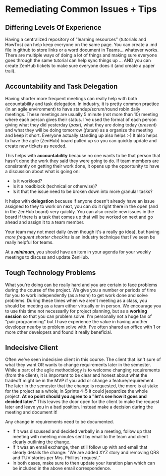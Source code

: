 # Remediating Common Issues + Tips
## Differing Levels Of Experience
Having a centralized repository of "learning resources" (tutorials and HowTos) can help keep everyone on the same page. You can create a .md file in github to store links or a word document in Teams... whatever works. There are multiple ways of doing a lot of things and making sure everyone goes through the same tutorial can help sync things up ... AND you can create ZenHub tickets to make sure everyone does it (and create a paper trail).

## Accountability and Task Delegation
Having shorter more frequent meetings can really help with both accountability and task delegation. In industry, it is pretty common practice (in an agile environment) to have standup/scrum/round robin daily meetings. These meetings are usually 5 minute (not more than 10) meeting where each person gives their status. I've used the format of each person giving what they did yesterday (*past*), what they are doing today (*present*) and what they will be doing tomorrow (*future*) as a organize the meeting and keep it short. Everyone actually standing up also helps :-) It also helps to have the agile (ZenHub) board pulled up so you can quickly update and create new tickets as needed.

This helps with **accountability** because no one wants to be that person that hasn't done the work they said they were going to do. If team members are consistently on getting their work done, it opens up the opportunity to have a discussion about what is going on:
* Is it workload?
* Is it a roadblock (technical or otherwise)?
* Is it that the issue need to be broken down into more granular tasks?

It helps with **delegation** because if anyone doesn't already have an issue assigned to they to work on next, you can do it right there in the open (and in the ZenHub board) very quickly. You can also create new issues in the board if there is a task that comes up that will be worked on next and go ahead and assign it to a team member.

Your team may not meet daily (even though it's a really go idea), but having *more frequent shorter checkins* is an industry technique that I've seen be really helpful for teams.

At a ***minimum***, you should have an item in your agenda for your weekly meetings to discuss and update ZenHub.

## Tough Technology Problems
What you're doing can be really hard and you are certain to face problems during the course of the project. We give you a number or periods of time for you to work independently (as a team) to get work done and solve problems. During these times when we aren't meeting as a class, you should be meeting as a team either virtually or in person. We encourage you to use this time not necessarily for project planning, but as a **working session** so that you can problem solve. I'm personally not a huge fan of "pair programming" but I have experience the value in having another developer nearby to problem solve with. I've often shared an office with 1 or more other developers and found it really beneficial.

## Indecisive Client
Often we've seen indecisive client in this course. The client that isn't sure of what they want OR wants to change requirements later in the semester. While a part of the agile methodology is to welcome changing requirements (from the client), it is important to be clear and honest about what the tradeoff might be in the MVP if you add or change a feature/requirement. The later in the semester that the change is requested, the more is at stake for the project as a whole; in Sprints 4-5 it could jeopardize the whole project. **At no point should you agree to a "let's see how it goes and decided later."** This leaves the door open for the client to make the request later and leave you in a bad position. Instead make a decision during the meeting and document it!

Any change in requirements need to be documented.
* If it was discussed and decided verbally in a meeting, follow up that meeting with meeting minutes sent by email to the team and client clearly outlining the change.
* If it was an email exchange, then still follow up with and email that clearly details the change: "We are added XYZ story and removing QRS and TUV stories per Mrs. Phillips' request."
* In both cases, make sure to then update your iteration plan which can be included in the above email correspondence.
